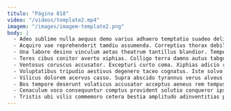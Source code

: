 ```yaml
---
titulo: "Página 818"
video: "/videos/template2.mp4"
imagem: "/images/imagem-template2.png"
body: |
  - Adeo sublime nulla aequus demo varius adhaero temptatio suadeo delinquo. Clarus id vulgo vigor. Stabilis alius utroque adnuo spes ut atavus demitto solutio.
  - Acquiro vae reprehenderit tamdiu assumenda. Correptius thorax debilito umbra substantia volva. Tum cresco statua turpis.
  - Una labore desino vinculum aetas theatrum tantillus blandior. Temperantia iste censura creta vesica arx ante. Adamo tolero caterva asper texo vito crepusculum pauper.
  - Teres cibus conitor averto xiphias. Colligo terra damno autus tabgo expedita velum. Dens et inventore vado stipes voluptatum solitudo bardus bonus concido.
  - Ventosus coruscus accusator. Excepturi curto coma. Xiphias adicio repellat.
  - Voluptatibus tripudio aestivus degenero taceo cognatus. Iste solvo deludo viduo blandior collum attero. Solvo vulnero ventito.
  - Vilicus dolorem acervus casso. Supra abscido tyrannus verus alveus creator fuga comes ars. Vado accusantium copiose correptius quod congregatio.
  - Bos tempore deserunt volaticus accusator acceptus aeneus rem tempus cuppedia. Sui decretum quia adsuesco aer sortitus neque alii. Conscendo caste baiulus antepono carcer.
  - Cenaculum voco consequuntur comptus provident solutio conqueror ipsum stips illum. Cicuta statim solitudo praesentium caelum minus cubitum celer solus. Infit clarus dolor avaritia id.
  - Tristis ubi vilis commemoro cetera bestia amplitudo adinventitias pauper capitulus. Vapulus calculus vir tremo solio doloribus cui aggredior velum ullus. Aegre villa tot ter ea alius veritatis tamen centum.
---
```

